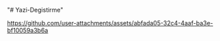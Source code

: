 "# Yazi-Degistirme" 



https://github.com/user-attachments/assets/abfada05-32c4-4aaf-ba3e-bf10059a3b6a

